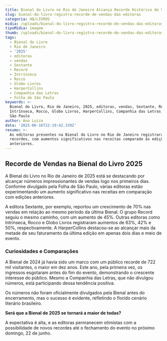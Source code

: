 ```yaml
---
title: Bienal do Livro no Rio de Janeiro Alcança Recorde Histórico de Vendas em 2025
slug: bienal-do-livro-registra-recorde-de-vendas-das-editoras
categoria: HQ/LIVROS
midia: /uploads/bienal-do-livro-registra-recorde-de-vendas-das-editoras-thumb.png
tipoMidia: imagem
thumb: /uploads/bienal-do-livro-registra-recorde-de-vendas-das-editoras-thumb.png
tags:
  - Bienal do Livro
  - Rio de Janeiro
  - '2025'
  - editoras
  - vendas
  - Sextante
  - Record
  - Intrínseca
  - Rocco
  - Globo Livros
  - HarperCollins
  - Companhia das Letras
  - Folha de São Paulo
keywords: >-
  Bienal do Livro, Rio de Janeiro, 2025, editoras, vendas, Sextante, Record,
  Intrínseca, Rocco, Globo Livros, HarperCollins, Companhia das Letras, Folha de
  São Paulo
author: Ana Luiza
data: '2025-06-16T22:19:42.339Z'
resumo: >-
  As editoras presentes na Bienal do Livro no Rio de Janeiro registraram vendas
  recordes, com aumentos significativos nas receitas comparado às edições
  anteriores.
---
```


## Recorde de Vendas na Bienal do Livro 2025

A Bienal do Livro no Rio de Janeiro de 2025 está se destacando por alcançar números impressionantes de vendas logo nos primeiros dias. Conforme divulgado pela Folha de São Paulo, várias editoras estão experimentando um aumento significativo nas receitas em comparação com edições anteriores.

A editora Sextante, por exemplo, reportou um crescimento de 70% nas vendas em relação ao mesmo período da última Bienal. O grupo Record seguiu o mesmo caminho, com um aumento de 45%. Outras editoras como Intrínseca, Rocco e Globo Livros registraram aumentos de 63%, 42% e 50%, respectivamente. A HarperCollins destacou-se ao alcançar mais da metade de seu faturamento da última edição em apenas dois dias e meio de evento.

### Curiosidades e Comparações

A Bienal de 2024 já havia sido um marco com um público recorde de 722 mil visitantes, o maior em dez anos. Este ano, pela primeira vez, os ingressos esgotaram antes do fim do evento, demonstrando o crescente interesse do público. Mesmo a Companhia das Letras, que não divulgou números, está participando dessa tendência positiva.

Os números não foram oficialmente divulgados pela Bienal antes do encerramento, mas o sucesso é evidente, refletindo o florido cenário literário brasileiro.

**Será que a Bienal de 2025 se tornará a maior de todas?**

A expectativa é alta, e as editoras permanecem otimistas com a possibilidade de novos recordes até o fechamento do evento no próximo domingo, 22 de junho.
